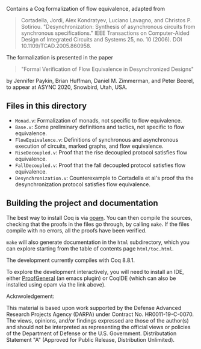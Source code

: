 Contains a Coq formalization of flow equivalence, adapted from 

> Cortadella, Jordi, Alex Kondratyev, Luciano Lavagno, and Christos P. Sotiriou. "Desynchronization: Synthesis of asynchronous circuits from synchronous specifications." IEEE Transactions on Computer-Aided Design of Integrated Circuits and Systems 25, no. 10 (2006). DOI 10.1109/TCAD.2005.860958.

The formalization is presented in the paper 

> "Formal Verification of Flow Equivalence in Desynchronized Designs"

by Jennifer Paykin, Brian Huffman, Daniel M. Zimmerman, and Peter Beerel, 
to appear at ASYNC 2020, Snowbird, Utah, USA.

## Files in this directory

* `Monad.v`: Formalization of monads, not specific to flow equivalence.
* `Base.v`: Some preliminary definitions and tactics, not specific to flow equivalence.
* `FlowEquivalence.v`: Definitions of synchronous and asynchronous execution of circuits, marked graphs, and flow equivalence.
* `RiseDecoupled.v`: Proof that the rise decoupled protocol satisfies flow equivalence.
* `FallDecoupled.v`: Proof that the fall decoupled protocol satisfies flow equivalence.
* `Desynchronization.v`: Counterexample to Cortadella et al's proof tha the desynchronization protocol satisfies flow equivalence.

## Building the project and documentation

The best way to install Coq is via [opam](https://coq.inria.fr/opam-using.html). You can then compile the sources, checking that the proofs in the files go through, by calling `make`. If the files compile with no errors, all the proofs have been verified.

`make` will also generate documentation in the `html` subdirectory, which you can explore starting from the table of contents page `html/toc.html`.

The development currently compiles with Coq 8.8.1.

To explore the development interactively, you will need to install an IDE, either [ProofGeneral](https://proofgeneral.github.io/#quick-installation-instructions) (an emacs plugin) or CoqIDE (which can also be installed using opam via the link above).

Acknwoledgement:

This material is based upon work supported by the Defense Advanced Research Projects Agency (DARPA) under Contract No. HR0011-19-C-0070. The views, opinions, and/or findings expressed are those of the author(s) and should not be interpreted as representing the official views or policies of the Department of Defense or the U.S. Government. Distributation Statement "A" (Approved for Public Release, Distribution Unlimited).
